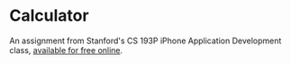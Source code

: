# Calculator

An assignment from Stanford's CS 193P iPhone Application Development class, [available for free online](http://www.stanford.edu/class/cs193p/cgi-bin/drupal/downloads-2011-fall).

